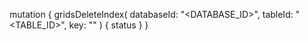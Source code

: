 mutation {
    gridsDeleteIndex(
        databaseId: "<DATABASE_ID>",
        tableId: "<TABLE_ID>",
        key: ""
    ) {
        status
    }
}

